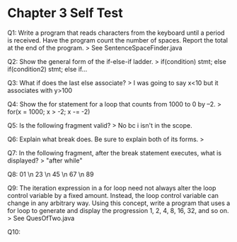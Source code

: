 # Chapter 3 Self Test

Q1: Write a program that reads characters from the keyboard until a period is received. Have the program count the number of spaces. Report the total at the end of the program. > See SentenceSpaceFinder.java

Q2: Show the general form of the if-else-if ladder. > if(condition) stmt; else if(condition2) stmt; else if...

Q3: What if does the last else associate? > I was going to say x<10 but it associates with y>100

Q4: Show the for statement for a loop that counts from 1000 to 0 by –2. > for(x = 1000; x > -2; x -= -2)

Q5: Is the following fragment valid? > No bc i isn't in the scope.

Q6: Explain what break does. Be sure to explain both of its forms. > 

Q7: In the following fragment, after the break statement executes, what is displayed? > "after while"

Q8: 01 \n 23 \n 45 \n 67 \n 89

Q9: The iteration expression in a for loop need not always alter the loop control variable by a fixed amount. Instead, the loop control variable can change in any arbitrary way. Using this concept, write a program that uses a for loop to generate and display the progression 1, 2, 4, 8, 16, 32, and so on. > See QuesOfTwo.java

Q10: 



